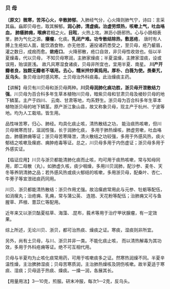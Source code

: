 ### 贝 母

**〔原文〕微寒，苦泻心火，辛散肺郁**。入肺经气分，心火降则肺气宁，诗曰：言采其蝱。蝱即贝母也，取其解郁。**润心肺，清虚痰。治虚劳烦热，咳嗽上气，吐血咯血， 肺痿肺痈，喉痹**君相之火。**目眩**，火热上攻。淋沥小肠邪热。心与小肠相表里，肺为气化之源。**癭瘤**，化痰。**乳闭产难。功专散结除热，敷恶疮**， 唐时有人膊上生疮如人面，能饮酒食物，亦无他苦，遍投诸药悉受之，至贝母，疮乃颦眉，灌之数日，成痂而愈。**敛疮口**。 火降邪散，疮口自敛，非贝母性收敛也。俗以半夏燥毒，代以贝母， 不知贝母寒润，主肺家燥痰；半夏温燥，主脾家湿痰，设或误用，贻误匪浅。 故凡风寒湿食诸痰，贝母非所宜也，宜用半夏、南星。 **川产开瓣者良，独颗无瓣者不堪用。去心，糯米拌炒黄捣用。厚朴、白薇为使。畏秦艽，反乌头**。象贝母治时感风寒。土贝母治外科痰毒。此治燥痰主药。	

【讲解】母贝有川贝母和浙贝母两种。**川贝母润肺化痰功胜，浙贝母开泄散结力强**。川贝母为百合科多年生草本植物川贝母，暗紫贝母和甘肃贝母及棱砂贝母的地下鳞茎。主产于四川、 云南、甘肃等地，均系野生。浙贝母为百合科多年生草本植物浙贝母的地下鳞茎。原产浙江象山县，故又称象贝母，现主产于杭州、宁波等地。均为人工栽培。皆生用。

品性味苦寒，归心、肺经。均具化痰止咳，清热散结之功， 能治痰热咳嗽，但川贝母微寒而甘，滋润性强，长于润肺化痰， 多用于肺热燥咳，肺虚劳嗽，吐血咯血，肺痿肺痈等证；浙贝母苦寒降泄，清火散结之功较强，多用于外感风热，痰火郁结之咳嗽及瘰疬、痈肿疮毒等证。总之，川贝母多用于内伤虚证；浙贝母多用于外感实证。

【临证应用】川贝与浙贝都能清肺化痰而止咳，均可用于痰热咳嗽，常与知母同用，即二母散（丸）。如肺虚久咳，痰少咽燥，多用川贝润肺，配沙参、麦冬、天冬等养阴清肺之品；若外感风热或痰火郁结的咳嗽，多用浙贝母，配桑叶、杏仁、牛蒡子等宣泄祛痰药同用。

川贝、浙贝都能清热散结：浙贝作用尤强。故洽瘰疬常用此与元参、牡蛎等配伍，如消瘰丸；治疮痈、乳痈，常与蒲公英、 连翘、天花粉等配伍；治肺痈又可与鱼腥草、芦根、薏苡仁等配用。

近年来又以浙贝酤夏枯草、海藻、.昆布，莪术等用于治疗甲状腺瘤，有一定效果。

综上所述，无论川贝、浙贝，都可治热痰、燥痰之证。寒痰，湿痰则非所宜。

另外，尚有土贝母，与川、浙贝并非一类。不能化痰止咳， 而以清热解毒为其功效，多用于外科疮痈等证。绝不可互相代用。

贝母与半夏均为止咳化痰常用药，可用于咳嗽痰多之证。然寒热润燥不同。半夏辛温性燥，主治脾肺湿痰；贝母苦寒质润，主治肺热燥咳及阴伤咳嗽。故半夏适于寒痰、湿痰；贝母适于热痰、燥痰。一燥一润，各展其长。 

【用量用法】3—10克，煎服。研末冲服，每次1—2克，反乌头。
